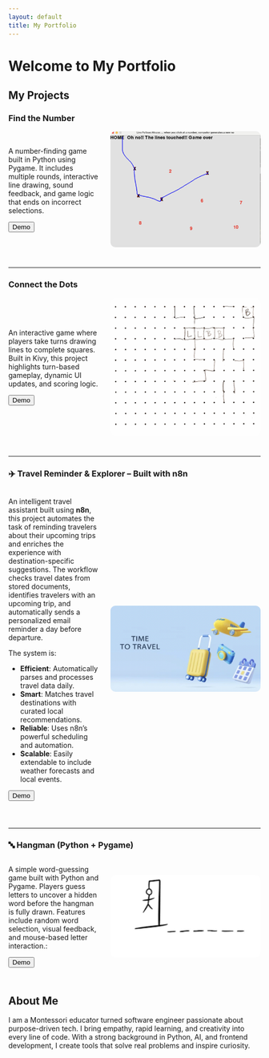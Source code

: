 ```yaml
---
layout: default
title: My Portfolio
---
```


# Welcome to My Portfolio

## My Projects

### Find the Number

<div style="display: flex; align-items: center; gap: 20px; margin-bottom: 40px;">
  <div style="flex: 1;">
    <p>A number-finding game built in Python using Pygame. It includes multiple rounds, interactive line drawing, sound feedback, and game logic that ends on incorrect selections.</p>
    <p>
      <button onclick="document.getElementById('demo1').style.display='block'">Demo</button>
      <div id="demo1" style="display:none;">
        <video width="100%" height="auto" controls muted autoplay>
          <source src="FindNumberDemo.mov" type="video/mp4">
          Your browser does not support the video tag.
        </video>
      </div>
    </p>
  </div>
  <img src="FindNumber.png" alt="Find the Number Game" width="300" style="border-radius: 10px;">
</div>

---

### Connect the Dots

<div style="display: flex; align-items: center; gap: 20px; margin-bottom: 40px;">
  <div style="flex: 1;">
    <p>An interactive game where players take turns drawing lines to complete squares. Built in Kivy, this project highlights turn-based gameplay, dynamic UI updates, and scoring logic.</p>
    <p>
      <button onclick="document.getElementById('demo2').style.display='block'">Demo</button>
      <div id="demo2" style="display:none;">
        <video width="100%" height="auto" controls muted autoplay>
          <source src="demoVideo.mp4" type="video/mp4">
          Your browser does not support the video tag.
        </video>
      </div>
    </p>
  </div>
  <img src="connectTheDots.jpeg" alt="Connect the Dots Game" width="300" style="border-radius: 10px;">
</div>

---

### ✈️ Travel Reminder & Explorer – Built with n8n

<div style="display: flex; align-items: center; gap: 20px; margin-bottom: 40px;">
  <div style="flex: 1;">
    <p>An intelligent travel assistant built using <strong>n8n</strong>, this project automates the task of reminding travelers about their upcoming trips and enriches the experience with destination-specific suggestions. The workflow checks travel dates from stored documents, identifies travelers with an upcoming trip, and automatically sends a personalized email reminder a day before departure.</p>
    <p>The system is:</p>
    <ul>
      <li><strong>Efficient</strong>: Automatically parses and processes travel data daily.</li>
      <li><strong>Smart</strong>: Matches travel destinations with curated local recommendations.</li>
      <li><strong>Reliable</strong>: Uses n8n’s powerful scheduling and automation.</li>
      <li><strong>Scalable</strong>: Easily extendable to include weather forecasts and local events.</li>
    </ul>
    <p>
      <button onclick="document.getElementById('demo3').style.display='block'">Demo</button>
    </p>
    <div id="demo3" style="display:none;">
      <video width="100%" height="auto" controls muted autoplay>
        <source src="DemoTravelReminder.mov" type="video/mp4">
        Your browser does not support the video tag.
      </video>
    </div>
  </div>
  <img src="TravelReminder.png" alt="Travel Reminder" width="300" style="border-radius: 10px;">
</div>

---
### 🔤 Hangman (Python + Pygame)

<div style="display: flex; align-items: center; gap: 20px; margin-bottom: 40px;">
  <div style="flex: 1;">
    <p>
      A simple word-guessing game built with Python and Pygame. Players guess letters to uncover a hidden word before the hangman is fully drawn. Features include random word selection, visual feedback, and mouse-based letter interaction.:</p>
    <p>
      <button onclick="document.getElementById('demo4').style.display='block'">Demo</button>
    </p>
    <div id="demo4" style="display:none;">
      <video width="100%" height="auto" controls muted autoplay>
        <source src="hangman.mp4" type="video/mp4">
        Your browser does not support the video tag.
      </video>
    </div>
  </div>
  <img src="hangman.png" alt="Travel Reminder" width="300" style="border-radius: 10px;">
</div>


## About Me 
<p>
  I am a Montessori educator turned software engineer passionate about purpose-driven tech. I bring empathy, rapid learning, and creativity into every line of code. With a strong background in Python, AI, and frontend development, I create tools that solve real problems and inspire curiosity.
</p>




